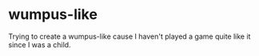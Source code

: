 # wumpus-like
Trying to create a wumpus-like cause I haven't played a game quite like it since I was a child. 
